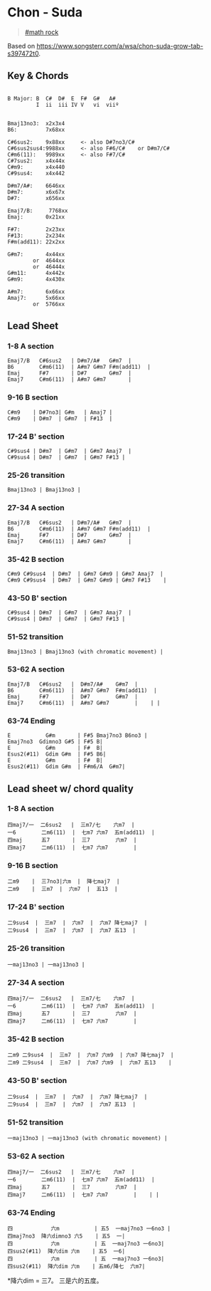 Chon - Suda
=====
> [#math rock](https://memex.changbai.li/#tag-math%20rock)

Based on https://www.songsterr.com/a/wsa/chon-suda-grow-tab-s397472t0.

## Key & Chords
```

B Major: B  C#  D#  E  F#  G#   A#
         I  ii  iii IV V   vi  viiº


Bmaj13no3:  x2x3x4
B6:         7x68xx

C#6sus2:    9x88xx     <- also D#7no3/C#
C#6sus2sus4:9988xx     <- also F#6/C#    or D#m7/C#
C#m6(11):   9989xx     <- also F#7/C#
C#7sus2:    x4x44x
C#m9:       x4x440
C#9sus4:    x4x442

D#m7/A#:    6646xx
D#m7:       x6x67x
D#7:        x656xx

Emaj7/B:     7768xx    
Emaj:       0x21xx

F#7:        2x23xx
F#13:       2x234x
F#m(add11): 22x2xx

G#m7:       4x44xx
        or  4644xx
        or  46444x
G#m11:      4x442x
G#m9:       4x430x

A#m7:       6x66xx
Amaj7:      5x66xx
        or  5766xx

```

## Lead Sheet

### 1-8 A section
```
Emaj7/B   C#6sus2   | D#m7/A#   G#m7  |
B6        C#m6(11)  | A#m7 G#m7 F#m(add11)  |
Emaj      F#7       | D#7       G#m7  |
Emaj7     C#m6(11)  | A#m7 G#m7       |
```
### 9-16 B section
```
C#m9    | D#7no3| G#m   | Amaj7 |
C#m9    | D#m7  | G#m7  | F#13  |
```
### 17-24 B' section
```
C#9sus4 | D#m7  | G#m7  | G#m7 Amaj7  |
C#9sus4 | D#m7  | G#m7  | G#m7 F#13 |
```
### 25-26 transition
```
Bmaj13no3 | Bmaj13no3 |
```
### 27-34 A section
```
Emaj7/B   C#6sus2   | D#m7/A#   G#m7  |
B6        C#m6(11)  | A#m7 G#m7 F#m(add11)  |
Emaj      F#7       | D#7       G#m7  |
Emaj7     C#m6(11)  | A#m7 G#m7       |
```
### 35-42 B section
```
C#m9 C#9sus4  | D#m7  | G#m7 G#m9 | G#m7 Amaj7  |
C#m9 C#9sus4  | D#m7  | G#m7 G#m9 | G#m7 F#13    |
```
### 43-50 B' section
```
C#9sus4 | D#m7  | G#m7  | G#m7 Amaj7  |
C#9sus4 | D#m7  | G#m7  | G#m7 F#13 |
```
### 51-52 transition
```
Bmaj13no3 | Bmaj13no3 (with chromatic movement) |
```
### 53-62 A section
```
Emaj7/B   C#6sus2   |  D#m7/A#    G#m7  |
B6        C#m6(11)  |  A#m7 G#m7  F#m(add11)  |
Emaj      F#7       |  D#7        G#m7  |
Emaj7     C#m6(11)  |  A#m7 G#m7        |    | |
```
### 63-74 Ending
```
E           G#m       | F#5 Bmaj7no3 B6no3 |
Emaj7no3  Gdimno3 G#5 | F#5 B|
E           G#m       | F#  B|
Esus2(#11)  Gdim G#m  | F#5 B6|
E           G#m       | F#  B|
Esus2(#11)  Gdim G#m  | F#m6/A  G#m7|
```


## Lead sheet w/ chord quality



### 1-8 A section
```
四maj7/一  二6sus2   |  三m7/七    六m7  |
一6        二m6(11)  |  七m7 六m7  五m(add11)  |
四maj      五7       |  三7        六m7  |
四maj7     二m6(11)  |  七m7 六m7        |
```
### 9-16 B section
```
二m9    |  三7no3|六m  |  降七maj7  |
二m9    |  三m7  |  六m7  |  五13  |
```
### 17-24 B' section
```
二9sus4  |  三m7  |  六m7  |  六m7 降七maj7  |
二9sus4  |  三m7  |  六m7  |  六m7 五13  |
```
### 25-26 transition
```
一maj13no3 | 一maj13no3 |
```
### 27-34 A section
```
四maj7/一  二6sus2   |  三m7/七    六m7  |
一6        二m6(11)  |  七m7 六m7  五m(add11)  |
四maj      五7       |  三7        六m7  |
四maj7     二m6(11)  |  七m7 六m7        |
```
### 35-42 B section
```
二m9 二9sus4  |  三m7  |  六m7 六m9  | 六m7 降七maj7  |
二m9 二9sus4  |  三m7  |  六m7 六m9  |  六m7 五13    |
```
### 43-50 B' section
```
二9sus4  |  三m7  |  六m7  |  六m7 降七maj7  |
二9sus4  |  三m7  |  六m7  |  六m7 五13  |
```
### 51-52 transition
```
一maj13no3 | 一maj13no3 (with chromatic movement) |
```
### 53-62 A section
```
四maj7/一  二6sus2   |  三m7/七    六m7  |
一6        二m6(11)  |  七m7 六m7  五m(add11)  |
四maj      五7       |  三7        六m7  |
四maj7     二m6(11)  |  七m7 六m7        |    | |
```
### 63-74 Ending
```
四            六m           | 五5  一maj7no3 一6no3 |
四maj7no3  降六dimno3 六5    | 五5  一|
四            六m           | 五  一maj7no3 一6no3|
四sus2(#11)  降六dim 六m    | 五5  一6|
四            六m           | 五  一maj7no3 一6no3|
四sus2(#11)  降六dim 六m    | 五m6/降七  六m7|
```


*降六dim = 三7。 三是六的五度。
